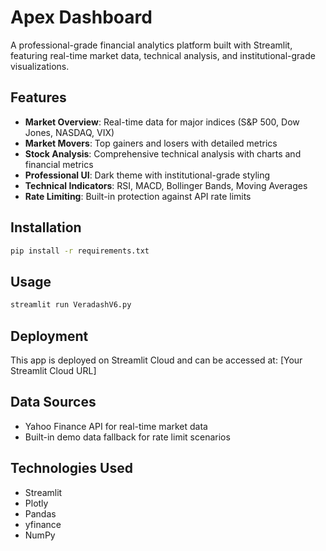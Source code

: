 # Apex Dashboard

A professional-grade financial analytics platform built with Streamlit, featuring real-time market data, technical analysis, and institutional-grade visualizations.

## Features

- **Market Overview**: Real-time data for major indices (S&P 500, Dow Jones, NASDAQ, VIX)
- **Market Movers**: Top gainers and losers with detailed metrics
- **Stock Analysis**: Comprehensive technical analysis with charts and financial metrics
- **Professional UI**: Dark theme with institutional-grade styling
- **Technical Indicators**: RSI, MACD, Bollinger Bands, Moving Averages
- **Rate Limiting**: Built-in protection against API rate limits

## Installation

```bash
pip install -r requirements.txt
```

## Usage

```bash
streamlit run VeradashV6.py
```

## Deployment

This app is deployed on Streamlit Cloud and can be accessed at: [Your Streamlit Cloud URL]

## Data Sources

- Yahoo Finance API for real-time market data
- Built-in demo data fallback for rate limit scenarios

## Technologies Used

- Streamlit
- Plotly
- Pandas
- yfinance
- NumPy
